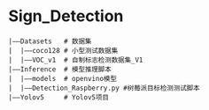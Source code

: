 # Sign_Detection

    |——Datasets   # 数据集
    |  |——coco128 # 小型测试数据集
    |  |——VOC_v1  # 自制标志检测数据集_V1
    |——Inference  # 模型推理脚本
    |  |——models  # openvino模型
    |  |——Detection_Raspberry.py #树莓派目标检测测试脚本
    |——Yolov5     # Yolov5项目
    
